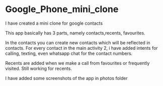 # Google_Phone_mini_clone
I have created a mini clone for google contacts

This app basically has 3 parts, namely contacts,recents, favourites.

In the contacts you can create new contacts which will be reflected in contacts.
For every contact in the main activity 2, i have added intents for calling, texting, even whatsapp chat for the contact numbers.

Recents are added when we make a call from favourites or frequently visited. Still working for recents.

I have added some screenshots of the app in photos folder
